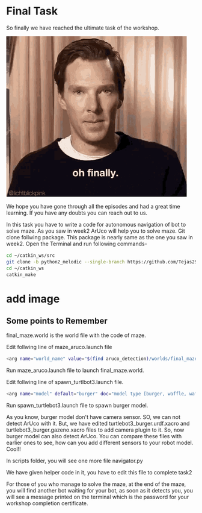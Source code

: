 # Final Task

So finally we have reached the ultimate task of the workshop.  

![finally](https://github.com/Pranav-Malpure/fROSty-Winter-Week-2/blob/main/W3_Images/benedict-cumberbatch-oh.gif)

We hope you have gone through all the episodes and had a great time learning. If you have any doubts you can reach out to us.

In this task you have to write a code for autonomous navigation of bot to solve maze. As you saw in week2 ArUco will help you to solve maze.
Git clone follwing package. This package is nearly same as the one you saw in week2.
Open the Terminal and run following commands-
```bash
cd ~/catkin_ws/src
git clone -b python2_melodic --single-branch https://github.com/Tejas2910/aruco_detection
cd ~/catkin_ws
catkin_make
```
# add image

## Some points to Remember

final_maze.world is the world file with the code of maze.

Edit follwing line of maze_aruco.launch file 
```bash
<arg name="world_name" value="$(find aruco_detection)/worlds/final_maze.world"/>
```
Run maze_aruco.launch file to launch final_maze.world.

Edit follwing line of spawn_turtlbot3.launch file.
```bash
<arg name="model" default="burger" doc="model type [burger, waffle, waffle_pi]"/>
```
Run spawn_turtlebot3.launch file to spawn burger model. 

As you know, burger model don't have camera sensor. SO, we can not detect ArUco with it. 
But, we have edited turtlebot3_burger.urdf.xacro and turtlebot3_burger.gazeno.xacro files to add camera plugin to it. So, now burger model can also detect ArUco.
You can compare these files with earlier ones to see, how can you add different sensors to your robot model.
Cool!!

In scripts folder, you will see one more file navigator.py 

We have given helper code in it, you have to edit this file to complete task2

For those of you who manage to solve the maze, at the end of the maze, you will find another bot waiting for your bot, as soon as it detects you, you will see a message printed on the terminal which is the password for your workshop completion certificate.

